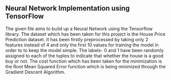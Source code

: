 ## Neural Network Implementation using TensorFlow

The given file aims to build up a Neural Network using the Tensorflow library. The dataset which has been taken for this project is the House Price Prediction dataset. It has been firstly preprocessed  by taking only 2 features instead of 4 and only the first 10 values for training the model in order to to keep the model simple. 
The labels- 0 and 1 have been randomly assigned to each of the tuples to indicate that whether the house is a good buy or not. The cost function which has been taken for the minimization is the Root Mean Squared Error function which is being minimized through the Gradient Descent Algorithm.

 
